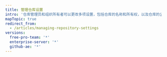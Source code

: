 ```yaml
---
title: 管理仓库设置
intro: '仓库管理员和组织所有者可以更改多项设置，包括仓库的名称和所有权，以及仓库的公有或私有可见性。 他们还可以删除仓库。'
mapTopic: true
redirect_from:
  - /articles/managing-repository-settings
versions:
  free-pro-team: '*'
  enterprise-server: '*'
  github-ae: '*'
---
```


